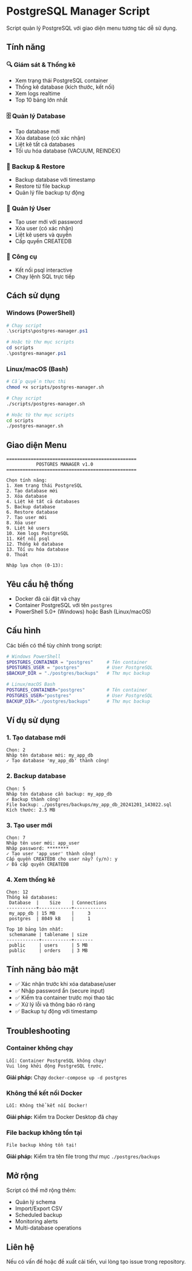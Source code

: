 # PostgreSQL Manager Script

Script quản lý PostgreSQL với giao diện menu tương tác dễ sử dụng.

## Tính năng

### 🔍 **Giám sát & Thống kê**
- Xem trạng thái PostgreSQL container
- Thống kê database (kích thước, kết nối)
- Xem logs realtime
- Top 10 bảng lớn nhất

### 🗄️ **Quản lý Database**
- Tạo database mới
- Xóa database (có xác nhận)
- Liệt kê tất cả databases
- Tối ưu hóa database (VACUUM, REINDEX)

### 💾 **Backup & Restore**
- Backup database với timestamp
- Restore từ file backup
- Quản lý file backup tự động

### 👥 **Quản lý User**
- Tạo user mới với password
- Xóa user (có xác nhận)
- Liệt kê users và quyền
- Cấp quyền CREATEDB

### 🔧 **Công cụ**
- Kết nối psql interactive
- Chạy lệnh SQL trực tiếp

## Cách sử dụng

### Windows (PowerShell)
```powershell
# Chạy script
.\scripts\postgres-manager.ps1

# Hoặc từ thư mục scripts
cd scripts
.\postgres-manager.ps1
```

### Linux/macOS (Bash)
```bash
# Cấp quyền thực thi
chmod +x scripts/postgres-manager.sh

# Chạy script
./scripts/postgres-manager.sh

# Hoặc từ thư mục scripts
cd scripts
./postgres-manager.sh
```

## Giao diện Menu

```
================================================
           POSTGRES MANAGER v1.0               
================================================

Chọn tính năng:
1. Xem trạng thái PostgreSQL
2. Tạo database mới
3. Xóa database
4. Liệt kê tất cả databases
5. Backup database
6. Restore database
7. Tạo user mới
8. Xóa user
9. Liệt kê users
10. Xem logs PostgreSQL
11. Kết nối psql
12. Thống kê database
13. Tối ưu hóa database
0. Thoát

Nhập lựa chọn (0-13):
```

## Yêu cầu hệ thống

- Docker đã cài đặt và chạy
- Container PostgreSQL với tên `postgres`
- PowerShell 5.0+ (Windows) hoặc Bash (Linux/macOS)

## Cấu hình

Các biến có thể tùy chỉnh trong script:

```powershell
# Windows PowerShell
$POSTGRES_CONTAINER = "postgres"     # Tên container
$POSTGRES_USER = "postgres"          # User PostgreSQL
$BACKUP_DIR = "./postgres/backups"   # Thư mục backup
```

```bash
# Linux/macOS Bash
POSTGRES_CONTAINER="postgres"        # Tên container
POSTGRES_USER="postgres"             # User PostgreSQL
BACKUP_DIR="./postgres/backups"      # Thư mục backup
```

## Ví dụ sử dụng

### 1. Tạo database mới
```
Chọn: 2
Nhập tên database mới: my_app_db
✓ Tạo database 'my_app_db' thành công!
```

### 2. Backup database
```
Chọn: 5
Nhập tên database cần backup: my_app_db
✓ Backup thành công!
File backup: ./postgres/backups/my_app_db_20241201_143022.sql
Kích thước: 2.5 MB
```

### 3. Tạo user mới
```
Chọn: 7
Nhập tên user mới: app_user
Nhập password: ********
✓ Tạo user 'app_user' thành công!
Cấp quyền CREATEDB cho user này? (y/n): y
✓ Đã cấp quyền CREATEDB
```

### 4. Xem thống kê
```
Chọn: 12
Thống kê databases:
 Database  |    Size    | Connections
-----------+------------+------------
 my_app_db | 15 MB      |     3
 postgres  | 8049 kB    |     1

Top 10 bảng lớn nhất:
 schemaname | tablename | size
------------+-----------+-------
 public     | users     | 5 MB
 public     | orders    | 3 MB
```

## Tính năng bảo mật

- ✅ Xác nhận trước khi xóa database/user
- ✅ Nhập password ẩn (secure input)
- ✅ Kiểm tra container trước mọi thao tác
- ✅ Xử lý lỗi và thông báo rõ ràng
- ✅ Backup tự động với timestamp

## Troubleshooting

### Container không chạy
```
Lỗi: Container PostgreSQL không chạy!
Vui lòng khởi động PostgreSQL trước.
```
**Giải pháp:** Chạy `docker-compose up -d postgres`

### Không thể kết nối Docker
```
Lỗi: Không thể kết nối Docker!
```
**Giải pháp:** Kiểm tra Docker Desktop đã chạy

### File backup không tồn tại
```
File backup không tồn tại!
```
**Giải pháp:** Kiểm tra tên file trong thư mục `./postgres/backups`

## Mở rộng

Script có thể mở rộng thêm:
- Quản lý schema
- Import/Export CSV
- Scheduled backup
- Monitoring alerts
- Multi-database operations

## Liên hệ

Nếu có vấn đề hoặc đề xuất cải tiến, vui lòng tạo issue trong repository.